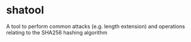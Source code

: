 # shatool
A tool to perform common attacks (e.g. length extension) and operations relating to the SHA256 hashing algorithm
